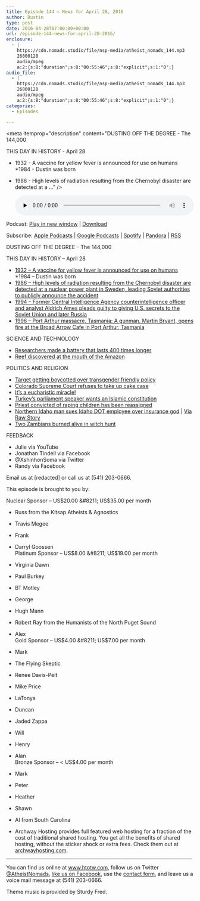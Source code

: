 ```yaml
---
title: ﻿Episode 144 – News for April 28, 2016
author: Dustin
type: post
date: 2016-04-28T07:00:00+00:00
url: /﻿episode-144-news-for-april-28-2016/
enclosure:
  - |
    https://cdn.nomads.studio/file/nsp-media/atheist_nomads_144.mp3
    26800128
    audio/mpeg
    a:2:{s:8:"duration";s:8:"00:55:46";s:8:"explicit";s:1:"0";}
audio_file:
  - |
    https://cdn.nomads.studio/file/nsp-media/atheist_nomads_144.mp3
    26800128
    audio/mpeg
    a:2:{s:8:"duration";s:8:"00:55:46";s:8:"explicit";s:1:"0";}
categories:
  - Episodes

---
```

<div itemscope itemtype="http://schema.org/AudioObject">
  <meta itemprop="name" content="﻿Episode 144 &#8211; News for April 28, 2016" />
  
  <meta itemprop="uploadDate" content="2016-04-28T01:00:00-06:00" />
  
  <meta itemprop="encodingFormat" content="audio/mpeg" />
  
  <meta itemprop="duration" content="PT55M46S" />
  
  <meta itemprop="description" content="DUSTING OFF THE DEGREE - The 144,000

THIS DAY IN HISTORY - April 28
* 1932 - A vaccine for yellow fever is announced for use on humans
*1984 - Dustin was born
* 1986 - High levels of radiation resulting from the Chernobyl disaster are detected at a ..." />
  
  <meta itemprop="contentUrl" content="https://dts.podtrac.com/redirect.mp3/cdn.nomads.studio/file/nsp-media/atheist_nomads_144.mp3" />
  
  <meta itemprop="contentSize" content="25.6" />
  </p> 
  
  <div class="powerpress_player" id="powerpress_player_8403">
    <audio class="wp-audio-shortcode" id="audio-5090-147" preload="none" style="width: 100%;" controls="controls"><source type="audio/mpeg" src="https://dts.podtrac.com/redirect.mp3/cdn.nomads.studio/file/nsp-media/atheist_nomads_144.mp3?_=147" /><a href="https://dts.podtrac.com/redirect.mp3/cdn.nomads.studio/file/nsp-media/atheist_nomads_144.mp3">https://dts.podtrac.com/redirect.mp3/cdn.nomads.studio/file/nsp-media/atheist_nomads_144.mp3</a></audio>
  </div>
</div>

<p class="powerpress_links powerpress_links_mp3">
  Podcast: <a href="https://dts.podtrac.com/redirect.mp3/cdn.nomads.studio/file/nsp-media/atheist_nomads_144.mp3" class="powerpress_link_pinw" target="_blank" title="Play in new window" onclick="return powerpress_pinw('https://htotw.com/?powerpress_pinw=5090-podcast');" rel="nofollow">Play in new window</a> | <a href="https://dts.podtrac.com/redirect.mp3/cdn.nomads.studio/file/nsp-media/atheist_nomads_144.mp3" class="powerpress_link_d" title="Download" rel="nofollow" download="atheist_nomads_144.mp3">Download</a>
</p>

<p class="powerpress_links powerpress_subscribe_links">
  Subscribe: <a href="https://podcasts.apple.com/us/podcast/humanists-take-on-the-world/id530050098?mt=2&ls=1" class="powerpress_link_subscribe powerpress_link_subscribe_itunes" target="_blank" title="Subscribe on Apple Podcasts" rel="nofollow">Apple Podcasts</a> | <a href="https://www.google.com/podcasts?feed=aHR0cDovL2F0aGVpc3Rub21hZHMubGlic3luLmNvbS9yc3M%3D" class="powerpress_link_subscribe powerpress_link_subscribe_googleplay" target="_blank" title="Subscribe on Google Podcasts" rel="nofollow">Google Podcasts</a> | <a href="https://open.spotify.com/show/3LzK2xZGike6Tc1GEMtMbr?si=LieN9SNuTpq96smuaUsH8A" class="powerpress_link_subscribe powerpress_link_subscribe_spotify" target="_blank" title="Subscribe on Spotify" rel="nofollow">Spotify</a> | <a href="https://www.pandora.com/podcast/atheist-nomads/PC:10122?corr=62071012&part=ug" class="powerpress_link_subscribe powerpress_link_subscribe_pandora" target="_blank" title="Subscribe on Pandora" rel="nofollow">Pandora</a> | <a href="https://htotw.com/feed/podcast/" class="powerpress_link_subscribe powerpress_link_subscribe_rss" target="_blank" title="Subscribe via RSS" rel="nofollow">RSS</a>
</p>

DUSTING OFF THE DEGREE &#8211; The 144,000

THIS DAY IN HISTORY &#8211; April 28  
* <a href="https://en.wikipedia.org/wiki/Yellow_fever" target="_blank" rel="noopener">1932 &#8211; A vaccine for yellow fever is announced for use on humans</a>  
*1984 &#8211; Dustin was born  
* <a href="https://en.wikipedia.org/wiki/Chernobyl_disaster" target="_blank" rel="noopener">1986 &#8211; High levels of radiation resulting from the Chernobyl disaster are detected at a nuclear power plant in Sweden, leading Soviet authorities to publicly announce the accident</a>  
* <a href="https://en.wikipedia.org/wiki/Aldrich_Ames" target="_blank" rel="noopener">1994 &#8211; Former Central Intelligence Agency counterintelligence officer and analyst Aldrich Ames pleads guilty to giving U.S. secrets to the Soviet Union and later Russia</a>  
* <a href="https://en.wikipedia.org/wiki/Port_Arthur_massacre_(Australia)" target="_blank" rel="noopener">1996 &#8211; Port Arthur massacre, Tasmania: A gunman, Martin Bryant, opens fire at the Broad Arrow Cafe in Port Arthur, Tasmania</a>

SCIENCE AND TECHNOLOGY  
* <a href="http://www.popsci.com/researchers-accidentally-make-batteries-last-400-times-longer" target="_blank" rel="noopener">Researchers made a battery that lasts 400 times longer</a>  
* <a href="http://www.latimes.com/science/sciencenow/la-sci-sn-coral-reef-amazon-river-20160422-story.html" target="_blank" rel="noopener">Reef discovered at the mouth of the Amazon</a>

POLITICS AND RELIGION  
* <a href="http://www.usatoday.com/story/money/2016/04/25/conservative-christian-group-boycotting-target-transgender-bathroom-policy/83491396/" target="_blank" rel="noopener">Target getting boycotted over transgender friendly policy</a>  
* <a href="http://bigstory.ap.org/article/bb2f13777d544f448bea486925296cf4/colorado-court-ruling-stands-baker-cant-cite-religion" target="_blank" rel="noopener">Colorado Supreme Court refuses to take up cake case</a>  
* <a href="http://www.ncregister.com/daily-news/polish-eucharistic-miracle-approved-by-bishop-amid-nations-1050th-anniversa/#ixzz46Ho6ojtR" target="_blank" rel="noopener">It’s a eucharistic miracle!</a>  
* <a href="https://www.rt.com/news/340937-turkey-secular-constitution-dropped/" target="_blank" rel="noopener">Turkey’s parliament speaker wants an Islamic constitution</a>  
* <a href="http://www.thedailybeast.com/articles/2016/04/24/the-vatican-just-put-a-convicted-rapist-back-in-a-parish.html" target="_blank" rel="noopener">Priest convicted of raping children has been reassigned</a>  
* <a href="http://www.cdapress.com/news/local_news/article_1dc11a47-6afe-5fe6-b9a9-eb94a480c5d0.html" target="_blank" rel="noopener">Northern Idaho man sues Idaho DOT employee over insurance god</a> | <a href="http://www.rawstory.com/2016/04/religious-man-slaps-dmv-worker-with-6-6m-religious-suit-for-forcing-him-to-submit-to-an-insurance-god/" target="_blank" rel="noopener">Via Raw Story</a>  
* <a href="http://foreignpolicy.com/2016/04/20/after-mysterious-ritual-killings-two-zambians-burned-alive-in-witch-hunt/" target="_blank" rel="noopener">Two Zambians burned alive in witch hunt</a>

FEEDBACK

* Julie via YouTube  
* Jonathan Tindell via Facebook  
* @XshinhonSoma via Twitter  
* Randy via Facebook

Email us at [redacted] or call us at (541) 203-0666.

This episode is brought to you by:

Nuclear Sponsor &#8211; US$20.00 &#8211; US$35.00 per month  
* Russ from the Kitsap Atheists & Agnostics  
* Travis Megee  
* Frank  
* Darryl Goossen  
Platinum Sponsor &#8211; US$8.00 &#8211; US$19.00 per month  
* Virginia Dawn  
* Paul Burkey  
* BT Motley  
* George  
* Hugh Mann  
* Robert Ray from the Humanists of the North Puget Sound  
* Alex  
Gold Sponsor &#8211; US$4.00 &#8211; US$7.00 per month  
* Mark  
* The Flying Skeptic  
* Renee Davis-Pelt  
* Mike Price  
* LaTonya  
* Duncan  
* Jaded Zappa  
* Will  
* Henry  
* Alan  
Bronze Sponsor &#8211; < US$4.00 per month  
* Mark  
* Peter  
* Heather  
* Shawn  
* Al from South Carolina

* Archway Hosting provides full featured web hosting for a fraction of the cost of traditional shared hosting. You get all the benefits of shared hosting, without the sticker shock or extra fees. Check them out at <a href="http://archwayhosting.com/" target="_blank" rel="noopener">archwayhosting.com</a>.

<hr width="500" />

You can find us online at <a href="https://www.htotw.com/" target="_blank" rel="noopener">www.htotw.com</a>, follow us on Twitter <a href="https://htotw.com/twitter" target="_blank" rel="noopener">@AtheistNomads</a>, <a href="https://htotw.com/facebook" target="_blank" rel="noopener">like us on Facebook</a>, use the [contact form](https://htotw.com/contact), and leave us a voice mail message at (541) 203-0666.

Theme music is provided by Sturdy Fred.